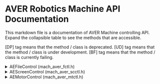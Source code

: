 # AVER Robotics Machine API Documentation

This markdown file is a documentation of AVER Machine controlling API.
Expand the collapsible table to see the methods that are accessible.

[DP] tag means that the method / class is deprecated.
[UD] tag means that the method / class is under development.
[BF] tag means that the method / class is currently failing.

<details>
  <summary>AEFileControl (mach_aver_fctl.h)</summary>
    This class depends on:
    vex.h,
  	string,
  	fstream,
  	iostream

  This class uses namespace on:
  	vex,
  	std

  <details>
    <summary>   (bool) doesFileExists(loadFile: std::string)</summary>

		This method returns true or false based on the fact whether
    the specified file exists on the microSD storage inserted 
    in VEX V5 Brain.
  </details>

  <details>
    <summary>   (string) loadString(loadFile: std::string)</summary>

		This method returns the string that is saved in the specified 
    file that exists on the microSD storage inserted in VEX V5 Brain.
		It does not check the file existence, therefore using 
    doesFileExists(loadFile) method to check first is recommended.
  </details>

  <details>
    <summary>   (int) saveString(fileTitle: string, contents: std::string)</summary>

    	This method saves string in 'contents' variable, with the file 
      name of 'fileTitle' variable. It returns an exit code.
    	The possible returned exit codes are:
    		0: SD Card is not inserted
    		1: Successfully written a file
    		-1: Failed to write a file
  </details>
</details>


<details>
  <summary>AEScreenControl (mach_aver_scctl.h)</summary>
  This class depends on:
  	vex.h,
  	string

  This class uses namespace on:
  	vex,
  	std

  <details>
    <summary>   (void) init()</summary>

		This method runs Brain.Screen.render method 
    with parameter: true, false.
  </details>

  <details>
    <summary>   (int) setLinePrefix(lineNumber: int, text: std::string)</summary>

		This method sets the n th line (Determined by lineNumber variable)
     with the specified text in 'text' variable.
		It returns the length of the 'text' variable, 
    so that the text could be updated at the specified location.
  </details>

  <details>
    <summary>   (void) setValueOfLine(lineNumber: int, prefixLength: int, text: std::string)</summary>

    	This method sets the value of a line. This method can specify
      the starting cursor location with lineNumber (vertical), 
      and prefixLength (horizontal).
  </details>

   <details>
    <summary>   (void) clearLine(lineNumber: int)</summary>

    	This method clears the specified line.
  </details>

   <details>
    <summary>   (void) clearScreen()</summary>

    	This method clears the entire screen.
  </details>
</details>


<details>
  <summary>AEMotorControl (mach_aver_mtctl.h)</summary>
  This class depends on:
  	vex.h

  This class uses namespace on:
  	vex
  	std

  <details>
    <summary>   [UD] [BF] (int) runMotor(motorObjects: vex::motor[], timeInMillisecond: int)</summary>

    	This method runs multiple motors at once, that is included in motorObjects array.
    	The running time should be determined by the variable 'timeInMillisecond'.
    	It is recommended to run this method asynchronously, since this method
      uses vex::task::sleep method.
    	This method returns the exit code:
    		0: Task complete
    		1: Unhandled Exception (Probably invalid motor address)
  </details>
</details>
